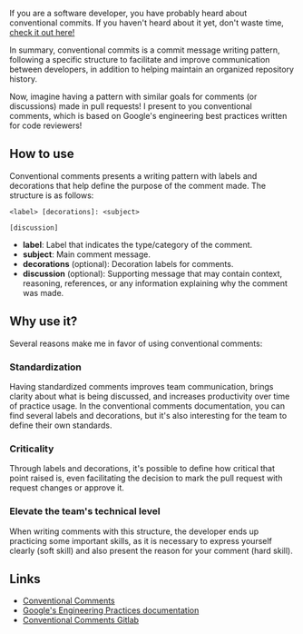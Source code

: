 If you are a software developer, you have probably heard about conventional commits. If you haven't heard about it yet, don't waste time, [check it out here!](https://conventionalcommits.org/)

In summary, conventional commits is a commit message writing pattern, following a specific structure to facilitate and improve communication between developers, in addition to helping maintain an organized repository history.

Now, imagine having a pattern with similar goals for comments (or discussions) made in pull requests! I present to you conventional comments, which is based on Google's engineering best practices written for code reviewers!

## How to use

Conventional comments presents a writing pattern with labels and decorations that help define the purpose of the comment made. The structure is as follows:

```
<label> [decorations]: <subject> 

[discussion]
```

- **label**: Label that indicates the type/category of the comment.
- **subject**: Main comment message.
- **decorations** (optional): Decoration labels for comments.
- **discussion** (optional): Supporting message that may contain context, reasoning, references, or any information explaining why the comment was made.

## Why use it?

Several reasons make me in favor of using conventional comments:

### Standardization

Having standardized comments improves team communication, brings clarity about what is being discussed, and increases productivity over time of practice usage. In the conventional comments documentation, you can find several labels and decorations, but it's also interesting for the team to define their own standards.

### Criticality

Through labels and decorations, it's possible to define how critical that point raised is, even facilitating the decision to mark the pull request with request changes or approve it.

### Elevate the team's technical level

When writing comments with this structure, the developer ends up practicing some important skills, as it is necessary to express yourself clearly (soft skill) and also present the reason for your comment (hard skill).

## Links

- [Conventional Comments](https://conventionalcomments.org/)
- [Google's Engineering Practices documentation](https://github.com/google/eng-practices/blob/master/review/reviewer/comments.md)
- [Conventional Comments Gitlab](https://gitlab.com/conventionalcomments/conventional-comments-button?source=post_page-----54f1e5f4dfe6--------------------------------) 